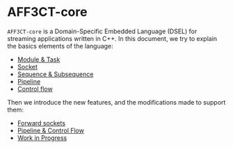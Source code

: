 # AFF3CT-core

`AFF3CT-core` is a Domain-Specific Embedded Language (DSEL) for streaming 
applications written in C++. In this document, we try to explain the basics 
elements of the language:

- [Module & Task](1_module_task.md)
- [Socket](2_socket.md)
- [Sequence & Subsequence](3_sequence.md)
- [Pipeline](4_pipeline.md)  
- [Control flow](5_switcher.md)

Then we introduce the new features, and the modifications made to support them:

- [Forward sockets](6_socket_fwd.md)
- [Pipeline & Control Flow](7_pipeline_ctrl_flow.md)
- [Work in Progress](8_wip.md)
